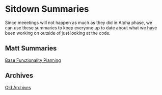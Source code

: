 # Sitdown Summaries

Since meeetings will not happen as much as they did in Alpha phase, we can use these summaries to keep everyone up to date about what we have been working on outside of just looking at the code.

## Matt Summaries
[Base Functionality Planning](https://wavestyledapp.github.io/wave-docs/Summaries/matt-May27-23)



## Archives

[Old Archives](https://wavestyledapp.github.io/wave-docs/Summaries/matt-Old-Summaries)

